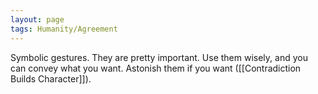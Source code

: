 ```yaml
---
layout: page
tags: Humanity/Agreement 
---
```


Symbolic gestures. They are pretty important. Use them wisely, and you can convey what you want. Astonish them if you want ([[Contradiction Builds Character]]).